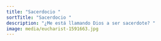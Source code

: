 ```yaml
---
title: "Sacerdocio "
sortTitle: "Sacerdocio "
description: "¿Me está llamando Dios a ser sacerdote? "
image: media/eucharist-1591663.jpg
---
```

